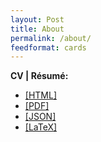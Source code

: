 ```yaml
---
layout: Post
title: About
permalink: /about/
feedformat: cards
---
```

  
<p />    
    
**CV \| Résumé:** 
 * [[HTML]](/resume) 
 * [[PDF]](/resume.pdf) 
 * [[JSON]](/resume.json) 
 * [[LaTeX]](/resume.tex)


